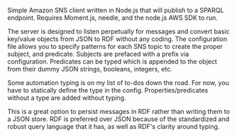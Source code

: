 Simple Amazon SNS client written in Node.js that will publish to a SPARQL endpoint.  Requires Moment.js, needle, and the node.js AWS SDK to run.

The server is designed to listen perpetually for messages and convert basic key/value objects from JSON to RDF without any coding.  The configuration file allows you to specify patterns for each SNS topic to create the proper subject, and predicate.  Subjects are prefaced with a prefix via configuration.  Predicates can be typed which is appended to the object from their dummy JSON strings, booleans, integers, etc.

Some automation typing is on my list of to-dos down the road.  For now, you have to statically define the type in the config.  Properties/predicates without a type are added without typing.

This is a great option to persist messages in RDF rather than writing them to a JSON store.  RDF is preferred over JSON because of the standardized and robust query language that it has, as well as RDF's clarity around typing.